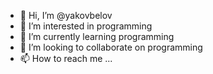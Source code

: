 - 👋 Hi, I’m @yakovbelov
- 👀 I’m interested in programming
- 🌱 I’m currently learning programming
- 💞️ I’m looking to collaborate on programming
- 📫 How to reach me ...

<!---
yakovbelov/yakovbelov is a ✨ special ✨ repository because its `README.md` (this file) appears on your GitHub profile.
You can click the Preview link to take a look at your changes.
--->
